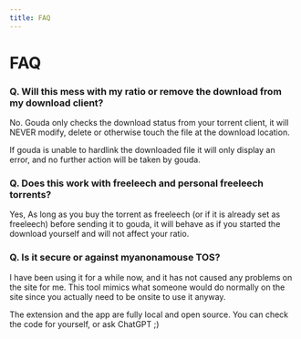 ```yaml
---
title: FAQ
---
```

# FAQ

### Q. Will this mess with my ratio or remove the download from my download client?

No. Gouda only checks the download status from your torrent client, it will NEVER modify, delete or otherwise touch the file at the download location.

If gouda is unable to hardlink the downloaded file it will only display an error, and no further action will be taken by gouda.

### Q. Does this work with freeleech and personal freeleech torrents?

Yes, As long as you buy the torrent as freeleech (or if it is already set as freeleech) before sending it to gouda, 
it will behave as if you started the download yourself and will not affect your ratio.

### Q. Is it secure or against myanonamouse TOS?

I have been using it for a while now, and it has not caused any problems on the site for me. 
This tool mimics what someone would do normally on the site since you actually need to be onsite to use it anyway.

The extension and the app are fully local and open source. You can check the code for yourself, or ask ChatGPT ;)
